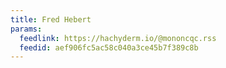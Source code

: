 ```yaml
---
title: Fred Hebert
params:
  feedlink: https://hachyderm.io/@mononcqc.rss
  feedid: aef906fc5ac58c040a3ce45b7f389c8b
---
```

